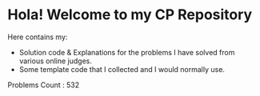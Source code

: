 # Hola! Welcome to my CP Repository

Here contains my:
- Solution code & Explanations for the problems I have solved from various online judges.
- Some template code that I collected and I would normally use.

Problems Count : 532